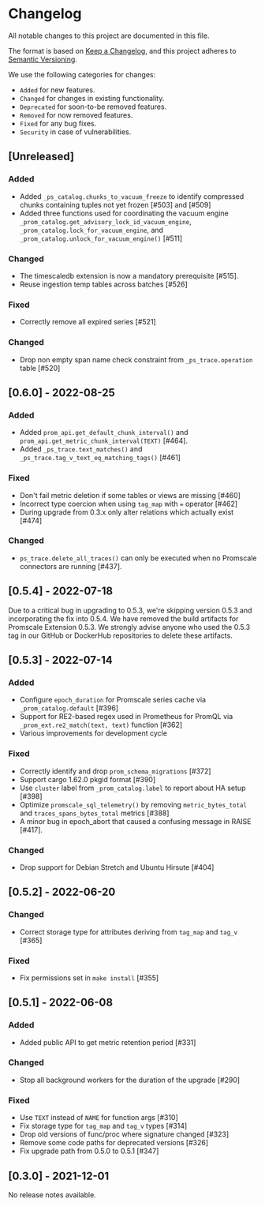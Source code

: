 # Changelog
All notable changes to this project are documented in this file.

The format is based on [Keep a Changelog](https://keepachangelog.com/en/1.0.0/),
and this project adheres to [Semantic Versioning](https://semver.org/spec/v2.0.0.html).

We use the following categories for changes:
- `Added` for new features.
- `Changed` for changes in existing functionality.
- `Deprecated` for soon-to-be removed features.
- `Removed` for now removed features.
- `Fixed` for any bug fixes.
- `Security` in case of vulnerabilities.

## [Unreleased]

### Added

- Added `_ps_catalog.chunks_to_vacuum_freeze` to identify compressed chunks 
  containing tuples not yet frozen [#503] and [#509]
- Added three functions used for coordinating the vacuum engine 
  `_prom_catalog.get_advisory_lock_id_vacuum_engine`,
  `_prom_catalog.lock_for_vacuum_engine`, and 
  `_prom_catalog.unlock_for_vacuum_engine()` [#511]

### Changed

- The timescaledb extension is now a mandatory prerequisite [#515].
- Reuse ingestion temp tables across batches [#526]

### Fixed

- Correctly remove all expired series [#521]

### Changed

- Drop non empty span name check constraint from `_ps_trace.operation` table [#520]

## [0.6.0] - 2022-08-25

### Added

- Added `prom_api.get_default_chunk_interval()` and `prom_api.get_metric_chunk_interval(TEXT)` [#464].
- Added `_ps_trace.text_matches()` and `_ps_trace.tag_v_text_eq_matching_tags()` [#461]

### Fixed

- Don't fail metric deletion if some tables or views are missing [#460]
- Incorrect type coercion when using `tag_map` with `=` operator [#462]
- During upgrade from 0.3.x only alter relations which actually exist [#474]

### Changed

- `ps_trace.delete_all_traces()` can only be executed when no Promscale connectors are running [#437].

## [0.5.4] - 2022-07-18

Due to a critical bug in upgrading to 0.5.3, we're skipping version 0.5.3 and
incorporating the fix into 0.5.4. We have removed the build artifacts for
Promscale Extension 0.5.3. We strongly advise anyone who used the 0.5.3 tag in
our GitHub or DockerHub repositories to delete these artifacts.

## [0.5.3] - 2022-07-14

### Added

- Configure `epoch_duration` for Promscale series cache via `_prom_catalog.default` [#396]
- Support for RE2-based regex used in Prometheus for PromQL via `_prom_ext.re2_match(text, text)` function [#362]
- Various improvements for development cycle

### Fixed

- Correctly identify and drop `prom_schema_migrations` [#372]
- Support cargo 1.62.0 pkgid format [#390]
- Use `cluster` label from `_prom_catalog.label` to report about HA setup [#398]
- Optimize `promscale_sql_telemetry()` by removing `metric_bytes_total` and `traces_spans_bytes_total` metrics [#388]
- A minor bug in epoch_abort that caused a confusing message in RAISE [#417].

### Changed

- Drop support for Debian Stretch and Ubuntu Hirsute [#404]

## [0.5.2] - 2022-06-20

### Changed

- Correct storage type for attributes deriving from `tag_map` and `tag_v` [#365]

### Fixed

- Fix permissions set in `make install` [#355]

## [0.5.1] - 2022-06-08

### Added

- Added public API to get metric retention period [#331]

### Changed

- Stop all background workers for the duration of the upgrade [#290]

### Fixed

- Use `TEXT` instead of `NAME` for function args [#310]
- Fix storage type for `tag_map` and `tag_v` types [#314]
- Drop old versions of func/proc where signature changed [#323]
- Remove some code paths for deprecated versions [#326]
- Fix upgrade path from 0.5.0 to 0.5.1 [#347]

## [0.3.0] - 2021-12-01

No release notes available.

